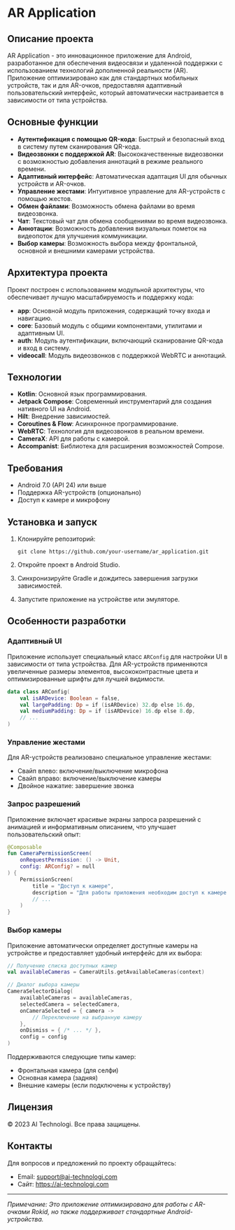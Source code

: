 # AR Application

## Описание проекта

AR Application - это инновационное приложение для Android, разработанное для обеспечения видеосвязи и удаленной поддержки с использованием технологий дополненной реальности (AR). Приложение оптимизировано как для стандартных мобильных устройств, так и для AR-очков, предоставляя адаптивный пользовательский интерфейс, который автоматически настраивается в зависимости от типа устройства.

## Основные функции

- **Аутентификация с помощью QR-кода**: Быстрый и безопасный вход в систему путем сканирования QR-кода.
- **Видеозвонки с поддержкой AR**: Высококачественные видеозвонки с возможностью добавления аннотаций в режиме реального времени.
- **Адаптивный интерфейс**: Автоматическая адаптация UI для обычных устройств и AR-очков.
- **Управление жестами**: Интуитивное управление для AR-устройств с помощью жестов.
- **Обмен файлами**: Возможность обмена файлами во время видеозвонка.
- **Чат**: Текстовый чат для обмена сообщениями во время видеозвонка.
- **Аннотации**: Возможность добавления визуальных пометок на видеопоток для улучшения коммуникации.
- **Выбор камеры**: Возможность выбора между фронтальной, основной и внешними камерами устройства.

## Архитектура проекта

Проект построен с использованием модульной архитектуры, что обеспечивает лучшую масштабируемость и поддержку кода:

- **app**: Основной модуль приложения, содержащий точку входа и навигацию.
- **core**: Базовый модуль с общими компонентами, утилитами и адаптивным UI.
- **auth**: Модуль аутентификации, включающий сканирование QR-кода и вход в систему.
- **videocall**: Модуль видеозвонков с поддержкой WebRTC и аннотаций.

## Технологии

- **Kotlin**: Основной язык программирования.
- **Jetpack Compose**: Современный инструментарий для создания нативного UI на Android.
- **Hilt**: Внедрение зависимостей.
- **Coroutines & Flow**: Асинхронное программирование.
- **WebRTC**: Технология для видеозвонков в реальном времени.
- **CameraX**: API для работы с камерой.
- **Accompanist**: Библиотека для расширения возможностей Compose.

## Требования

- Android 7.0 (API 24) или выше
- Поддержка AR-устройств (опционально)
- Доступ к камере и микрофону

## Установка и запуск

1. Клонируйте репозиторий:
   ```
   git clone https://github.com/your-username/ar_application.git
   ```

2. Откройте проект в Android Studio.

3. Синхронизируйте Gradle и дождитесь завершения загрузки зависимостей.

4. Запустите приложение на устройстве или эмуляторе.

## Особенности разработки

### Адаптивный UI

Приложение использует специальный класс `ARConfig` для настройки UI в зависимости от типа устройства. Для AR-устройств применяются увеличенные размеры элементов, высококонтрастные цвета и оптимизированные шрифты для лучшей видимости.

```kotlin
data class ARConfig(
    val isARDevice: Boolean = false,
    val largePadding: Dp = if (isARDevice) 32.dp else 16.dp,
    val mediumPadding: Dp = if (isARDevice) 16.dp else 8.dp,
    // ...
)
```

### Управление жестами

Для AR-устройств реализовано специальное управление жестами:
- Свайп влево: включение/выключение микрофона
- Свайп вправо: включение/выключение камеры
- Двойное нажатие: завершение звонка

### Запрос разрешений

Приложение включает красивые экраны запроса разрешений с анимацией и информативным описанием, что улучшает пользовательский опыт:

```kotlin
@Composable
fun CameraPermissionScreen(
    onRequestPermission: () -> Unit,
    config: ARConfig? = null
) {
    PermissionScreen(
        title = "Доступ к камере",
        description = "Для работы приложения необходим доступ к камере...",
        // ...
    )
}
```

### Выбор камеры

Приложение автоматически определяет доступные камеры на устройстве и предоставляет удобный интерфейс для их выбора:

```kotlin
// Получение списка доступных камер
val availableCameras = CameraUtils.getAvailableCameras(context)

// Диалог выбора камеры
CameraSelectorDialog(
    availableCameras = availableCameras,
    selectedCamera = selectedCamera,
    onCameraSelected = { camera ->
        // Переключение на выбранную камеру
    },
    onDismiss = { /* ... */ },
    config = config
)
```

Поддерживаются следующие типы камер:
- Фронтальная камера (для селфи)
- Основная камера (задняя)
- Внешние камеры (если подключены к устройству)

## Лицензия

© 2023 AI Technologi. Все права защищены.

## Контакты

Для вопросов и предложений по проекту обращайтесь:
- Email: support@ai-technologi.com
- Сайт: https://ai-technologi.com

---

*Примечание: Это приложение оптимизировано для работы с AR-очками Rokid, но также поддерживает стандартные Android-устройства.* 